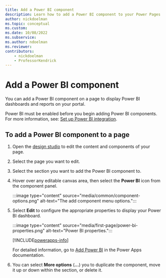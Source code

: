 ```yaml
---
title: Add a Power BI component
description: Learn how to add a Power BI component to your Power Pages site.
author: nickdoelman
ms.topic: conceptual
ms.custom: 
ms.date: 10/08/2022
ms.subservice:
ms.author: ndoelman 
ms.reviewer: 
contributors:
    - nickdoelman
    - ProfessorKendrick
---
```


# Add a Power BI component

You can add a Power BI component on a page to display Power BI dashboards and reports on your portal.

Power BI must be enabled before you begin adding Power BI components. For more information, see: [Set up Power BI integration](/powerapps/maker/portals/admin/set-up-power-bi-integration#enable-power-bi-visualization).

## To add a Power BI component to a page

1. Open the [design studio](use-design-studio.md) to edit the content and components of your page.

1. Select the page you want to edit.

1. Select the section you want to add the Power BI component to.

1. Hover over any editable canvas area, then select the **Power BI** icon from the component panel.

    :::image type="content" source="media/common/component-options.png" alt-text="The add component menu options.":::

1. Select **Edit** to configure the appropriate properties to display your Power BI dashboard.

    :::image type="content" source="media/first-page/power-bi-properties.png" alt-text="Power BI properties.":::

    [!INCLUDE[powerapps-info](../includes/cc-powerapps-info.md)]

    For detailed information, go to [Add Power BI](/power-apps/maker/portals/add-powerbi) in the Power Apps documentation.

1. You can select **More options** (**...**) you to duplicate the component, move it up or down within the section, or delete it.
